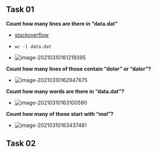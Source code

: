 ## Task 01

**Count how many lines are there in “data.dat”**

+ [stackoverflow](https://stackoverflow.com/questions/3137094/how-to-count-lines-in-a-document)

+ `wc -l data.dat`
+ ![image-20210310161219395](/home/eric/Desktop/learnCpp/hw01/hw01.assets/image-20210310161219395.png)

**Count how many lines of those contain “dolor” or “dalor”?**

+ ![image-20210310162947675](/home/eric/Desktop/learnCpp/hw01/hw01.assets/image-20210310162947675.png)

**Count how many words are there in “data.dat”?**

+ ![image-20210310163100590](/home/eric/Desktop/learnCpp/hw01/hw01.assets/image-20210310163100590.png)

**Count how many of those start with “mol”?**

+ ![image-20210310163437481](/home/eric/Desktop/learnCpp/hw01/hw01.assets/image-20210310163437481.png)



## Task 02

